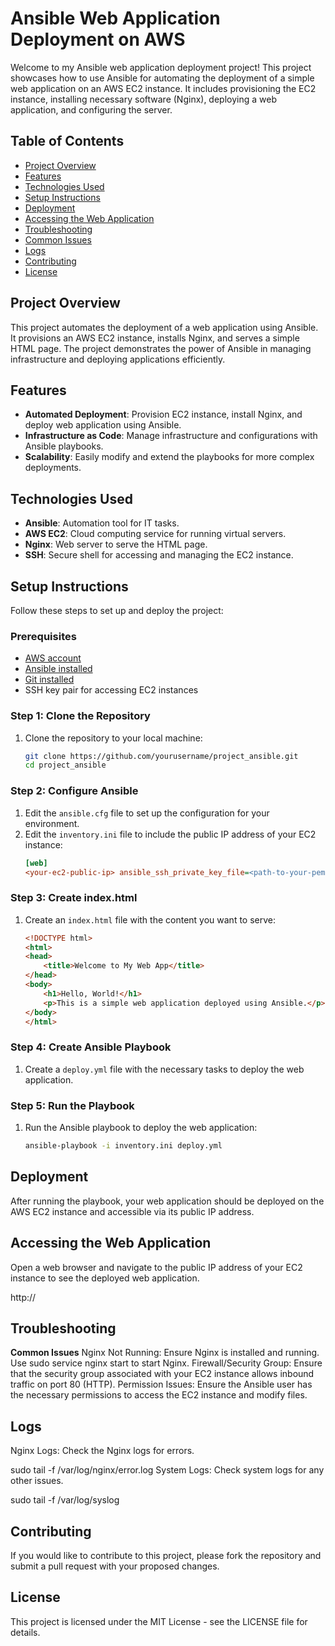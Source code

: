 # Ansible Web Application Deployment on AWS

Welcome to my Ansible web application deployment project! This project showcases how to use Ansible for automating the deployment of a simple web application on an AWS EC2 instance. It includes provisioning the EC2 instance, installing necessary software (Nginx), deploying a web application, and configuring the server.

## Table of Contents

- [Project Overview](#project-overview)
- [Features](#features)
- [Technologies Used](#technologies-used)
- [Setup Instructions](#setup-instructions)
- [Deployment](#deployment)
- [Accessing the Web Application](#accessing-the-web-application)
- [Troubleshooting](#troubleshooting)
- [Common Issues](#common-issues)
- [Logs](#logs)
- [Contributing](#contributing)
- [License](#license)

## Project Overview

This project automates the deployment of a web application using Ansible. It provisions an AWS EC2 instance, installs Nginx, and serves a simple HTML page. The project demonstrates the power of Ansible in managing infrastructure and deploying applications efficiently.

## Features

- **Automated Deployment**: Provision EC2 instance, install Nginx, and deploy web application using Ansible.
- **Infrastructure as Code**: Manage infrastructure and configurations with Ansible playbooks.
- **Scalability**: Easily modify and extend the playbooks for more complex deployments.

## Technologies Used

- **Ansible**: Automation tool for IT tasks.
- **AWS EC2**: Cloud computing service for running virtual servers.
- **Nginx**: Web server to serve the HTML page.
- **SSH**: Secure shell for accessing and managing the EC2 instance.

## Setup Instructions

Follow these steps to set up and deploy the project:

### Prerequisites

- [AWS account](https://aws.amazon.com/)
- [Ansible installed](https://docs.ansible.com/ansible/latest/installation_guide/intro_installation.html)
- [Git installed](https://git-scm.com/)
- SSH key pair for accessing EC2 instances

### Step 1: Clone the Repository

1. Clone the repository to your local machine:
    ```bash
    git clone https://github.com/yourusername/project_ansible.git
    cd project_ansible
    ```

### Step 2: Configure Ansible

1. Edit the `ansible.cfg` file to set up the configuration for your environment.
2. Edit the `inventory.ini` file to include the public IP address of your EC2 instance:
    ```ini
    [web]
    <your-ec2-public-ip> ansible_ssh_private_key_file=<path-to-your-pem-file> ansible_user=ubuntu
    ```

### Step 3: Create index.html

1. Create an `index.html` file with the content you want to serve:
    ```html
    <!DOCTYPE html>
    <html>
    <head>
        <title>Welcome to My Web App</title>
    </head>
    <body>
        <h1>Hello, World!</h1>
        <p>This is a simple web application deployed using Ansible.</p>
    </body>
    </html>
    ```

### Step 4: Create Ansible Playbook

1. Create a `deploy.yml` file with the necessary tasks to deploy the web application.

### Step 5: Run the Playbook

1. Run the Ansible playbook to deploy the web application:
    ```bash
    ansible-playbook -i inventory.ini deploy.yml
    ```

## Deployment

After running the playbook, your web application should be deployed on the AWS EC2 instance and accessible via its public IP address.

## Accessing the Web Application

Open a web browser and navigate to the public IP address of your EC2 instance to see the deployed web application.

http://<your-ec2-public-ip>
## Troubleshooting
**Common Issues**
Nginx Not Running: Ensure Nginx is installed and running. Use sudo service nginx start to start Nginx.
Firewall/Security Group: Ensure that the security group associated with your EC2 instance allows inbound traffic on port 80 (HTTP).
Permission Issues: Ensure the Ansible user has the necessary permissions to access the EC2 instance and modify files.
## Logs
Nginx Logs: Check the Nginx logs for errors.

sudo tail -f /var/log/nginx/error.log
System Logs: Check system logs for any other issues.

sudo tail -f /var/log/syslog
## Contributing
If you would like to contribute to this project, please fork the repository and submit a pull request with your proposed changes.

## License
This project is licensed under the MIT License - see the LICENSE file for details.
